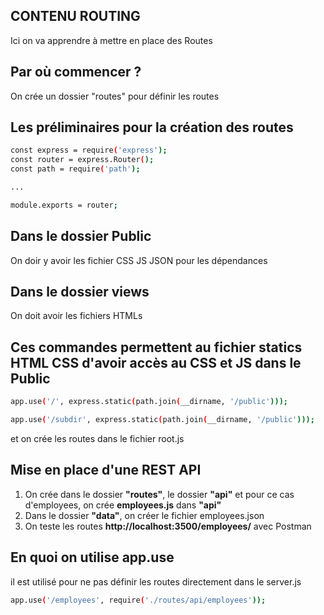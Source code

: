 ## CONTENU ROUTING
 
 Ici on va apprendre à mettre en place des Routes

## Par où commencer ?
On crée un dossier "routes" pour définir les routes

## Les préliminaires pour la création des routes 
```bash
const express = require('express');
const router = express.Router();
const path = require('path');

...

module.exports = router; 
```

## Dans le dossier Public
On doir y avoir les fichier CSS JS JSON pour les dépendances

## Dans le dossier views
On doit avoir les fichiers HTMLs

## Ces commandes permettent au fichier statics HTML CSS d'avoir accès au CSS et JS dans le Public
```bash
app.use('/', express.static(path.join(__dirname, '/public')));
```
```bash
app.use('/subdir', express.static(path.join(__dirname, '/public')));
```
et on crée les routes dans le fichier root.js

## Mise en place d'une REST API
1. On crée dans le dossier **"routes"**, le dossier **"api"** et pour ce cas d'employees, on crée **employees.js** dans **"api"**
2. Dans le dossier **"data"**, on créer le fichier employees.json
3. On teste  les routes **http://localhost:3500/employees/**  avec Postman

## En quoi on utilise app.use
il est utilisé pour ne pas définir les routes directement dans le server.js 
```bash
app.use('/employees', require('./routes/api/employees'));
```